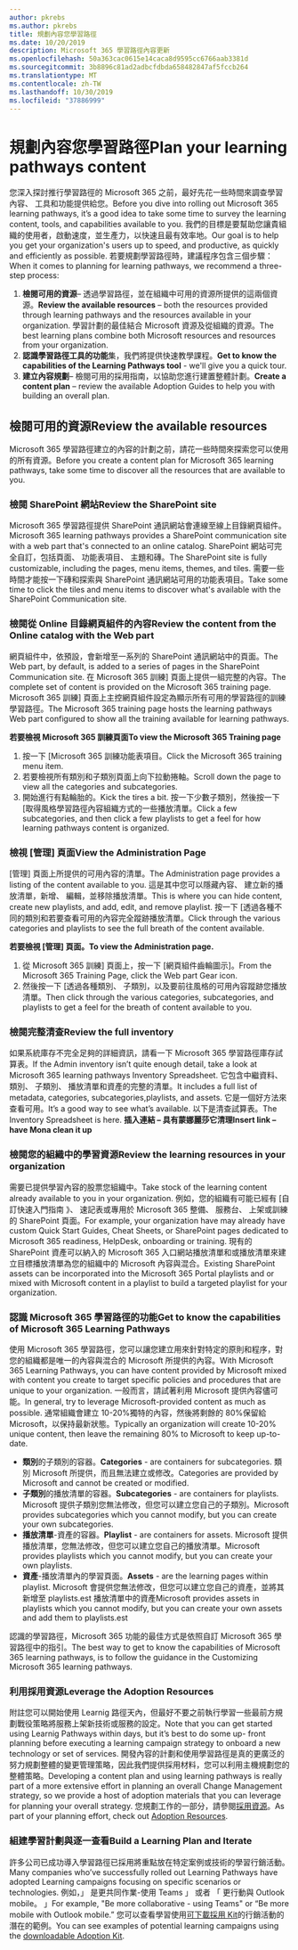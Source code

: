 ```yaml
---
author: pkrebs
ms.author: pkrebs
title: 規劃內容您學習路徑
ms.date: 10/20/2019
description: Microsoft 365 學習路徑內容更新
ms.openlocfilehash: 50a363cac0615e14caca8d9595cc6766aab3381d
ms.sourcegitcommit: 3b8896c81ad2adbcfdbda658482847af5fccb264
ms.translationtype: MT
ms.contentlocale: zh-TW
ms.lasthandoff: 10/30/2019
ms.locfileid: "37886999"
---
```

# <a name="plan-your-learning-pathways-content"></a><span data-ttu-id="b2360-103">規劃內容您學習路徑</span><span class="sxs-lookup"><span data-stu-id="b2360-103">Plan your learning pathways content</span></span>
<span data-ttu-id="b2360-104">您深入探討推行學習路徑的 Microsoft 365 之前，最好先花一些時間來調查學習內容、 工具和功能提供給您。</span><span class="sxs-lookup"><span data-stu-id="b2360-104">Before you dive into rolling out Microsoft 365 learning pathways, it’s a good idea to take some time to survey the learning content, tools, and capabilities available to you.</span></span> <span data-ttu-id="b2360-105">我們的目標是要幫助您讓貴組織的使用者，啟動速度，並生產力，以快速且最有效率地。</span><span class="sxs-lookup"><span data-stu-id="b2360-105">Our goal is to help you get your organization's users up to speed, and productive, as quickly and efficiently as possible.</span></span> <span data-ttu-id="b2360-106">若要規劃學習路徑時，建議程序包含三個步驟：</span><span class="sxs-lookup"><span data-stu-id="b2360-106">When it comes to planning for learning pathways, we recommend a three-step process:</span></span>

1. <span data-ttu-id="b2360-107">**檢閱可用的資源**– 透過學習路徑，並在組織中可用的資源所提供的這兩個資源。</span><span class="sxs-lookup"><span data-stu-id="b2360-107">**Review the available resources** – both the resources provided through learning pathways and the resources available in your organization.</span></span> <span data-ttu-id="b2360-108">學習計劃的最佳結合 Microsoft 資源及從組織的資源。</span><span class="sxs-lookup"><span data-stu-id="b2360-108">The best learning plans combine both Microsoft resources and resources from your organization.</span></span>
2. <span data-ttu-id="b2360-109">**認識學習路徑工具的功能**集，我們將提供快速教學課程。</span><span class="sxs-lookup"><span data-stu-id="b2360-109">**Get to know the capabilities of the Learning Pathways tool** - we'll give you a quick tour.</span></span> 
3. <span data-ttu-id="b2360-110">**建立內容規劃**– 檢閱可用的採用指南，以協助您進行建置整體計劃。</span><span class="sxs-lookup"><span data-stu-id="b2360-110">**Create a content plan** – review the available Adoption Guides to help you with building an overall plan.</span></span>

## <a name="review-the-available-resources"></a><span data-ttu-id="b2360-111">檢閱可用的資源</span><span class="sxs-lookup"><span data-stu-id="b2360-111">Review the available resources</span></span>
<span data-ttu-id="b2360-112">Microsoft 365 學習路徑建立的內容的計劃之前，請花一些時間來探索您可以使用的所有資源。</span><span class="sxs-lookup"><span data-stu-id="b2360-112">Before you create a content plan for Microsoft 365 learning pathways, take some time to discover all the resources that are available to you.</span></span> 

### <a name="review-the-sharepoint-site"></a><span data-ttu-id="b2360-113">檢閱 SharePoint 網站</span><span class="sxs-lookup"><span data-stu-id="b2360-113">Review the SharePoint site</span></span>
<span data-ttu-id="b2360-114">Microsoft 365 學習路徑提供 SharePoint 通訊網站會連線至線上目錄網頁組件。</span><span class="sxs-lookup"><span data-stu-id="b2360-114">Microsoft 365 learning pathways provides a SharePoint communication site with a web part that's connected to an online catalog.</span></span> <span data-ttu-id="b2360-115">SharePoint 網站可完全自訂，包括頁面、 功能表項目、 主題和磚。</span><span class="sxs-lookup"><span data-stu-id="b2360-115">The SharePoint site is fully customizable, including the pages, menu items, themes, and tiles.</span></span> <span data-ttu-id="b2360-116">需要一些時間才能按一下磚和探索與 SharePoint 通訊網站可用的功能表項目。</span><span class="sxs-lookup"><span data-stu-id="b2360-116">Take some time to click the tiles and menu items to discover what's available with the SharePoint Communication site.</span></span>

### <a name="review-the-content-from-the-online-catalog-with-the-web-part"></a><span data-ttu-id="b2360-117">檢閱從 Online 目錄網頁組件的內容</span><span class="sxs-lookup"><span data-stu-id="b2360-117">Review the content from the Online catalog with the Web part</span></span>
<span data-ttu-id="b2360-118">網頁組件中，依預設，會新增至一系列的 SharePoint 通訊網站中的頁面。</span><span class="sxs-lookup"><span data-stu-id="b2360-118">The Web part, by default, is added to a series of pages in the SharePoint Communication site.</span></span> <span data-ttu-id="b2360-119">在 Microsoft 365 訓練] 頁面上提供一組完整的內容。</span><span class="sxs-lookup"><span data-stu-id="b2360-119">The complete set of content is provided on the Microsoft 365 training page.</span></span> <span data-ttu-id="b2360-120">Microsoft 365 訓練] 頁面上主控網頁組件設定為顯示所有可用的學習路徑的訓練學習路徑。</span><span class="sxs-lookup"><span data-stu-id="b2360-120">The Microsoft 365 training page hosts the learning pathways Web part configured to show all the training available for learning pathways.</span></span> 

<span data-ttu-id="b2360-121">**若要檢視 Microsoft 365 訓練頁面**</span><span class="sxs-lookup"><span data-stu-id="b2360-121">**To view the Microsoft 365 Training page**</span></span>
1. <span data-ttu-id="b2360-122">按一下 [Microsoft 365 訓練功能表項目。</span><span class="sxs-lookup"><span data-stu-id="b2360-122">Click the Microsoft 365 training menu item.</span></span> 
1. <span data-ttu-id="b2360-123">若要檢視所有類別和子類別頁面上向下拉動捲軸。</span><span class="sxs-lookup"><span data-stu-id="b2360-123">Scroll down the page to view all the categories and subcategories.</span></span>
2. <span data-ttu-id="b2360-124">開始進行有點輪胎的。</span><span class="sxs-lookup"><span data-stu-id="b2360-124">Kick the tires a bit.</span></span> <span data-ttu-id="b2360-125">按一下少數子類別，然後按一下 [取得風格學習路徑內容組織方式的一些播放清單。</span><span class="sxs-lookup"><span data-stu-id="b2360-125">Click a few subcategories, and then click a few playlists to get a feel for how learning pathways content is organized.</span></span> 

### <a name="view-the-administration-page"></a><span data-ttu-id="b2360-126">檢視 [管理] 頁面</span><span class="sxs-lookup"><span data-stu-id="b2360-126">View the Administration Page</span></span>
<span data-ttu-id="b2360-127">[管理] 頁面上所提供的可用內容的清單。</span><span class="sxs-lookup"><span data-stu-id="b2360-127">The Administration page provides a listing of the content available to you.</span></span> <span data-ttu-id="b2360-128">這是其中您可以隱藏內容、 建立新的播放清單，新增、 編輯，並移除播放清單。</span><span class="sxs-lookup"><span data-stu-id="b2360-128">This is where you can hide content, create new playlists, and add, edit, and remove playlist.</span></span> <span data-ttu-id="b2360-129">按一下 [透過各種不同的類別和若要查看可用的內容完全蹤跡播放清單。</span><span class="sxs-lookup"><span data-stu-id="b2360-129">Click through the various categories and playlists to see the full breath of the content available.</span></span> 

<span data-ttu-id="b2360-130">**若要檢視 [管理] 頁面。**</span><span class="sxs-lookup"><span data-stu-id="b2360-130">**To view the Administration page.**</span></span>
1. <span data-ttu-id="b2360-131">從 Microsoft 365 訓練] 頁面上，按一下 [網頁組件齒輪圖示]。</span><span class="sxs-lookup"><span data-stu-id="b2360-131">From the Microsoft 365 Training Page, click the Web part Gear icon.</span></span> 
2. <span data-ttu-id="b2360-132">然後按一下 [透過各種類別、 子類別，以及要前往風格的可用內容蹤跡您播放清單。</span><span class="sxs-lookup"><span data-stu-id="b2360-132">Then click through the various categories, subcategories, and playlists to get a feel for the breath of content available to you.</span></span> 

### <a name="review-the-full-inventory"></a><span data-ttu-id="b2360-133">檢閱完整清查</span><span class="sxs-lookup"><span data-stu-id="b2360-133">Review the full inventory</span></span>
<span data-ttu-id="b2360-134">如果系統庫存不完全足夠的詳細資訊，請看一下 Microsoft 365 學習路徑庫存試算表。</span><span class="sxs-lookup"><span data-stu-id="b2360-134">If the Admin inventory isn’t quite enough detail, take a look at Microsoft 365 learning pathways Inventory Spreadsheet.</span></span> <span data-ttu-id="b2360-135">它包含中繼資料、 類別、 子類別、 播放清單和資產的完整的清單。</span><span class="sxs-lookup"><span data-stu-id="b2360-135">It includes a full list of metadata, categories, subcategories,playlists, and assets.</span></span> <span data-ttu-id="b2360-136">它是一個好方法來查看可用。</span><span class="sxs-lookup"><span data-stu-id="b2360-136">It’s a good way to see what’s available.</span></span> <span data-ttu-id="b2360-137">以下是清查試算表。</span><span class="sxs-lookup"><span data-stu-id="b2360-137">The Inventory Spreadsheet is here.</span></span> <span data-ttu-id="b2360-138">**插入連結 – 具有蒙娜麗莎它清理**</span><span class="sxs-lookup"><span data-stu-id="b2360-138">**Insert link – have Mona clean it up**</span></span>

### <a name="review-the-learning-resources-in-your-organization"></a><span data-ttu-id="b2360-139">檢閱您的組織中的學習資源</span><span class="sxs-lookup"><span data-stu-id="b2360-139">Review the learning resources in your organization</span></span>
<span data-ttu-id="b2360-140">需要已提供學習內容的股票您組織中。</span><span class="sxs-lookup"><span data-stu-id="b2360-140">Take stock of the learning content already available to you in your organization.</span></span>
<span data-ttu-id="b2360-141">例如，您的組織有可能已經有 [自訂快速入門指南 》、 速記表或專用於 Microsoft 365 整備、 服務台、 上架或訓練的 SharePoint 頁面。</span><span class="sxs-lookup"><span data-stu-id="b2360-141">For example, your organization have may already have custom Quick Start Guides, Cheat Sheets, or SharePoint pages dedicated to Microsoft 365 readiness, HelpDesk, onboarding or training.</span></span> <span data-ttu-id="b2360-142">現有的 SharePoint 資產可以納入的 Microsoft 365 入口網站播放清單和或播放清單來建立目標播放清單為您的組織中的 Microsoft 內容與混合。</span><span class="sxs-lookup"><span data-stu-id="b2360-142">Existing SharePoint assets can be incorporated into the Microsoft 365 Portal playlists and or mixed with Microsoft content in a playlist to build a targeted playlist for your organization.</span></span> 

### <a name="get-to-know-the-capabilities-of-microsoft-365-learning-pathways"></a><span data-ttu-id="b2360-143">認識 Microsoft 365 學習路徑的功能</span><span class="sxs-lookup"><span data-stu-id="b2360-143">Get to know the capabilities of Microsoft 365 Learning Pathways</span></span>
<span data-ttu-id="b2360-144">使用 Microsoft 365 學習路徑，您可以讓您建立用來針對特定的原則和程序，對您的組織都是唯一的內容與混合的 Microsoft 所提供的內容。</span><span class="sxs-lookup"><span data-stu-id="b2360-144">With Microsoft 365 Learning Pathways, you can have content provided by Microsoft mixed with content you create to target specific policies and procedures that are unique to your organization.</span></span> <span data-ttu-id="b2360-145">一般而言，請試著利用 Microsoft 提供內容儘可能。</span><span class="sxs-lookup"><span data-stu-id="b2360-145">In general, try to leverage Microsoft-provided content as much as possible.</span></span> <span data-ttu-id="b2360-146">通常組織會建立 10-20%獨特的內容，然後將剩餘的 80%保留給 Microsoft，以保持最新狀態。</span><span class="sxs-lookup"><span data-stu-id="b2360-146">Typically an organization will create 10-20% unique content, then leave the remaining 80% to Microsoft to keep up-to-date.</span></span>

- <span data-ttu-id="b2360-147">**類別**的子類別的容器。</span><span class="sxs-lookup"><span data-stu-id="b2360-147">**Categories** - are containers for subcategories.</span></span> <span data-ttu-id="b2360-148">類別 Microsoft 所提供，而且無法建立或修改。</span><span class="sxs-lookup"><span data-stu-id="b2360-148">Categories are provided by Microsoft and cannot be created or modified.</span></span>
- <span data-ttu-id="b2360-149">**子類別**的播放清單的容器。</span><span class="sxs-lookup"><span data-stu-id="b2360-149">**Subcategories** - are containers for playlists.</span></span> <span data-ttu-id="b2360-150">Microsoft 提供子類別您無法修改，但您可以建立您自己的子類別。</span><span class="sxs-lookup"><span data-stu-id="b2360-150">Microsoft provides subcategories which you cannot modify, but you can create your own subcategories.</span></span> 
- <span data-ttu-id="b2360-151">**播放清單**-資產的容器。</span><span class="sxs-lookup"><span data-stu-id="b2360-151">**Playlist** - are containers for assets.</span></span> <span data-ttu-id="b2360-152">Microsoft 提供播放清單，您無法修改，但您可以建立您自己的播放清單。</span><span class="sxs-lookup"><span data-stu-id="b2360-152">Microsoft provides playlists which you cannot modify, but you can create your own playlists.</span></span>  
- <span data-ttu-id="b2360-153">**資產**-播放清單內的學習頁面。</span><span class="sxs-lookup"><span data-stu-id="b2360-153">**Assets** - are the learning pages within playlist.</span></span> <span data-ttu-id="b2360-154">Microsoft 會提供您無法修改，但您可以建立您自己的資產，並將其新增至 playlists.est 播放清單中的資產</span><span class="sxs-lookup"><span data-stu-id="b2360-154">Microsoft provides assets in playlists which you cannot modify, but you can create your own assets and add them to playlists.est</span></span>

<span data-ttu-id="b2360-155">認識的學習路徑，Microsoft 365 功能的最佳方式是依照自訂 Microsoft 365 學習路徑中的指引。</span><span class="sxs-lookup"><span data-stu-id="b2360-155">The best way to get to know the capabilities of Microsoft 365 learning pathways, is to follow the guidance in the Customizing Microsoft 365 learning pathways.</span></span> 

### <a name="leverage-the-adoption-resources"></a><span data-ttu-id="b2360-156">利用採用資源</span><span class="sxs-lookup"><span data-stu-id="b2360-156">Leverage the Adoption Resources</span></span>
<span data-ttu-id="b2360-157">附註您可以開始使用 Learnig 路徑天內，但最好不要之前執行學習一些最前方規劃戰役策略將服務上架新技術或服務的設定。</span><span class="sxs-lookup"><span data-stu-id="b2360-157">Note that you can get started using Learnig Pathways within days, but it’s best to do some up- front planning before executing a learning campaign strategy to onboard a new technology or set of services.</span></span> <span data-ttu-id="b2360-158">開發內容的計劃和使用學習路徑是真的更廣泛的努力規劃整體的變更管理策略，因此我們提供採用材料，您可以利用主機規劃您的整體策略。</span><span class="sxs-lookup"><span data-stu-id="b2360-158">Developing a content plan and using learning pathways is really part of a more extensive effort in planning an overall Change Management strategy, so we provide a host of adoption materials that you can leverage for planning your overall strategy.</span></span> <span data-ttu-id="b2360-159">您規劃工作的一部分，請參閱[採用資源](https://resources.techcommunity.microsoft.com/adoption/)。</span><span class="sxs-lookup"><span data-stu-id="b2360-159">As part of your planning effort, check out [Adoption Resources](https://resources.techcommunity.microsoft.com/adoption/).</span></span>

### <a name="build-a-learning-plan-and-iterate"></a><span data-ttu-id="b2360-160">組建學習計劃與逐一查看</span><span class="sxs-lookup"><span data-stu-id="b2360-160">Build a Learning Plan and Iterate</span></span> 
<span data-ttu-id="b2360-161">許多公司已成功導入學習路徑已採用將重點放在特定案例或技術的學習行銷活動。</span><span class="sxs-lookup"><span data-stu-id="b2360-161">Many companies who’ve successfully rolled out Learning Pathways have adopted Learning campaigns focusing on specific scenarios or technologies.</span></span> <span data-ttu-id="b2360-162">例如，」 是更共同作業-使用 Teams 」 或者 「 更行動與 Outlook mobile。 」</span><span class="sxs-lookup"><span data-stu-id="b2360-162">For example, "Be more collaborative - using Teams" or “Be more mobile with Outlook mobile.”</span></span> <span data-ttu-id="b2360-163">您可以查看學習使用[可下載採用 Kit](https://resources.techcommunity.microsoft.com/adoption/)的行銷活動的潛在的範例。</span><span class="sxs-lookup"><span data-stu-id="b2360-163">You can see examples of potential learning campaigns using the [downloadable Adoption Kit](https://resources.techcommunity.microsoft.com/adoption/).</span></span>


 
